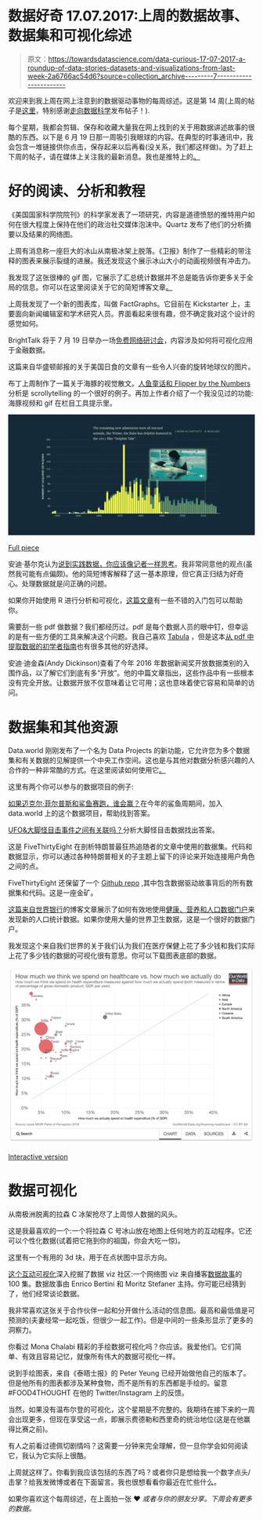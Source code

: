 # 数据好奇 17.07.2017:上周的数据故事、数据集和可视化综述

> 原文：<https://towardsdatascience.com/data-curious-17-07-2017-a-roundup-of-data-stories-datasets-and-visualizations-from-last-week-2a6766ac54d6?source=collection_archive---------7----------------------->

欢迎来到我上周在网上注意到的数据驱动事物的每周综述。这是第 14 周(上周的帖子是[这里](https://medium.com/towards-data-science/data-curious-10-07-2017-a-roundup-of-data-stories-datasets-and-visualizations-from-last-week-8eaab7a32e8e)，特别感谢[走向数据科学](https://medium.com/towards-data-science)发布帖子！).

每个星期，我都会剪辑、保存和收藏大量我在网上找到的关于用数据讲述故事的很酷的东西。以下是 6 月 19 日那一周吸引我眼球的内容。在典型的时事通讯中，我会包含一堆链接供你点击，保存起来以后再看(没关系，我们都这样做)。为了赶上下周的帖子，请在媒体上关注我的最新消息。我也是推特上的[。](https://twitter.com/bnj_cooley)

# 好的阅读、分析和教程

《美国国家科学院院刊》的科学家发表了一项研究，内容是道德愤怒的推特用户如何在很大程度上保持在他们的政治社交媒体泡沫中。Quartz 发布了他们的分析摘要以及结果的网络图。

上周有消息称一座巨大的冰山从南极冰架上脱落。《卫报》制作了一些精彩的带注释的图表来展示裂缝的进展。我还发现这个展示冰山大小的动画视频很有冲击力。

我发现了这张很棒的 gif 图，它展示了汇总统计数据并不总是能告诉你更多关于全局的信息。你可以在这里阅读关于它的简短博客文章[。](https://flowingdata.com/2017/07/07/small-summary-stats/)

上周我发现了一个新的图表库，叫做 FactGraphs。它目前在 Kickstarter 上，主要面向新闻编辑室和学术研究人员。界面看起来很有趣，但不确定我对这个设计的感觉如何。

BrightTalk 将于 7 月 19 日举办一场[免费网络研讨会](https://www.brighttalk.com/webcast/9293/267649/how-data-visualization-can-deliver-clearer-insights-for-the-finance-industry)，内容涉及如何将可视化应用于金融数据。

这篇来自华盛顿邮报的关于美国日食的文章有一些令人兴奋的旋转地球仪的图片。

布丁上周制作了一篇关于海豚的视觉散文。[人鱼童话和 Flipper by the Numbers](https://pudding.cool/2017/07/cetaceans/) 分析是 scrollytelling 的一个很好的例子。再加上作者介绍了一个我没见过的功能:海豚视频和 gif 在栏目工具提示里。

![](img/1c2c7f329f56dbfcdb30076691239e61.png)

[Full piece](https://pudding.cool/2017/07/cetaceans/)

安迪·基尔克认为[说到实践数据，你应该像记者一样思考](http://www.visualisingdata.com/2017/07/think-like-journalist/)。我非常同意他的观点(虽然我可能有点偏颇)。他的简短博客解释了这一基本原理，但它真正归结为好奇心。处理数据就是问正确的问题。

如果你开始使用 R 进行分析和可视化，[这篇文章](http://enhancedatascience.com/2017/07/06/pick-best-r-packages-interactive-plot-visualisation-22/?utm_content=buffer345a1&utm_medium=social&utm_source=twitter.com&utm_campaign=buffer)有一些不错的入门包可以帮助你。

需要刮一些 pdf 做数据？我们都经历过。pdf 是每个数据人员的眼中钉，但幸运的是有一些方便的工具来解决这个问题。我自己喜欢 [Tabula](http://tabula.technology/) ，但是这本[从 pdf 中提取数据的初学者指南](http://gijn.org/2017/07/17/beginners-guide-to-extracting-data-from-pdfs/?utm_content=buffer6ddd6&utm_medium=social&utm_source=twitter.com&utm_campaign=buffer)也有很多其他的好选择。

安迪·迪金森(Andy Dickinson)查看了今年 2016 年数据新闻奖开放数据类别的入围作品，以了解它们到底有多“开放”。他的中篇文章指出，这些作品中有一些根本没有完全开放。让数据开放不仅意味着让它可用；这也意味着使它容易和简单的访问。

# 数据集和其他资源

Data.world 刚刚发布了一个名为 Data Projects 的新功能，它允许您为多个数据集和有关数据的见解提供一个中央工作空间。这也是与其他对数据分析感兴趣的人合作的一种非常酷的方式。在这里阅读如何使用它[。](https://meta.data.world/introducing-data-projects-e7cfa971b552)

这里有两个你可以参与的数据项目的例子:

[如果迈克尔·菲尔普斯和鲨鱼赛跑，谁会赢？](https://data.world/jamesgray/michael-phelps-vs-a-shark)在今年的鲨鱼周期间，加入 data.world 上的这个数据项目，帮助找到答案。

[UFO&大脚怪目击事件之间有关联吗？](https://data.world/ninja/understanding-bigfoot-sightings?utm_source=hootsuite&utm_medium=social&utm_content=170714&utm_campaign=social_media_post)分析大脚怪目击数据找出答案。

这是 FiveThirtyEight 在剖析特朗普最狂热追随者的文章中使用的数据集。代码和数据显示，你可以通过各种特朗普相关的子主题上留下的评论来开始连接用户角色之间的点。

FiveThirtyEight 还保留了一个 [Github repo](https://github.com/fivethirtyeight/data) ,其中包含数据驱动故事背后的所有数据集和代码。这是一座金矿。

[这篇来自世界银行](http://blogs.worldbank.org/opendata/new-look-health-nutrition-population-data?CID=POV_TT_Poverty_EN_EXT)的博客文章展示了如何有效地使用[健康、营养和人口数据门户](http://datatopics.worldbank.org/health/)来发现新的人口统计数据。如果你使用大量的世界卫生数据，这是一个很好的数据门户。

我发现这个来自我们世界的关于我们认为我们在医疗保健上花了多少钱和我们实际上花了多少钱的数据的可视化很有意思。你可以下载图表底部的数据。

[![](img/285246a6e9fe540762a8a31957c05b32.png)](https://ourworldindata.org/grapher/how-much-we-think-we-spend-on-healthcare-vs-how-much-we-actually-do)

[Interactive version](https://ourworldindata.org/grapher/how-much-we-think-we-spend-on-healthcare-vs-how-much-we-actually-do)

# 数据可视化

从南极洲脱离的拉森 C 冰架抢尽了上周惊人数据的风头。

这是我最喜欢的一个:一个将拉森 C 号冰山放在地图上任何地方的互动程序。它还可以个性化数据(试着把它拖到你的祖国，你会大吃一惊)。

这里有一个有用的 3d 块，用于在点状图中显示方向。

[这个互动可视化](http://projects.datavis.club/100-data-stories/)深入挖掘了数据 viz 社区:一个网络图 viz 来自播客[数据故事](http://datastori.es/)的 100 集。数据故事由 Enrico Bertini 和 Moritz Stefaner 主持。你可能已经猜到了，他们经常谈论数据。

我非常喜欢这张关于合作伙伴一起和分开做什么活动的信息图。最高和最低值是可预测的(夫妻经常一起吃饭，但很少一起工作)。但是中间的一些条形显示了更多的洞察力。

你看过 Mona Chalabi 精彩的手绘数据可视化吗？你应该。我爱他们。它们简单、有效且容易记忆，就像所有伟大的数据可视化一样。

说到手绘图表，来自《泰晤士报》的 Peter Yeung 已经开始做他自己的版本了。但是他所有的图表都涉及某种食物，而不是所有的东西都是手绘的。留意#FOOD4THOUGHT 在他的 Twitter/Instagram 上的反馈。

当然，如果没有温布尔登的可视化，这个星期是不完整的。我期待在接下来的一周会出现更多，但现在享受这一点，即展示费德勒和西里奇的统治地位(这是在他赢得比赛之前)。

有人之前看过德佩切剧情吗？这需要一分钟来完全理解，但一旦你学会如何阅读它，我认为它实际上很酷。

上周就这样了。你看到我应该包括的东西了吗？或者你只是想给我一个数字点头/击掌？给我发微博或者在下面留言。我也很想看看你最近在忙些什么。

如果你喜欢这个每周综述，在上面拍一张 ❤️️ *或者与你的朋友分享。下周会有更多的数据。*